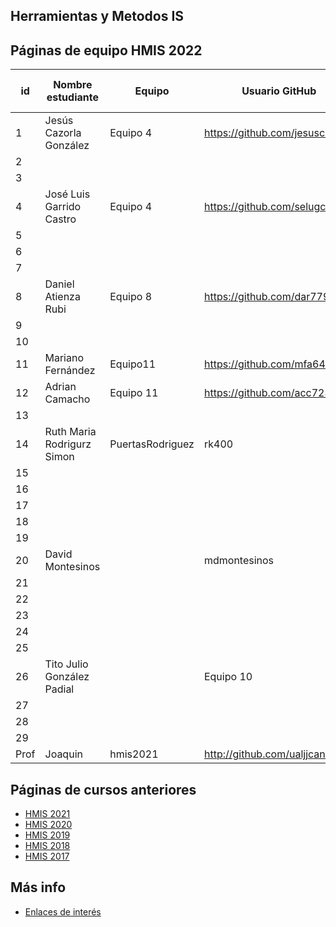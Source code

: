 ## Herramientas y Metodos IS

## Páginas de equipo HMIS 2022

id | Nombre estudiante  | Equipo | Usuario GitHub | Repositorio de Web de equipo
-- | ----------------- | ----------------- | ----------------- | -----------------
1 | Jesús Cazorla González| Equipo 4 | https://github.com/jesuscazorla |
2 | | | |
3 | | | |
4 | José Luis Garrido Castro | Equipo 4 | https://github.com/selugc4 |
5 | | | |
6 | | | |
7 | | | |
8 |Daniel Atienza Rubi | Equipo 8 |https://github.com/dar779 |
9 | | | |
10 | | | |
11 | Mariano Fernández | Equipo11 | https://github.com/mfa645 |
12 | Adrian Camacho | Equipo 11 | https://github.com/acc728 | |
13 | | | |
14 | Ruth Maria Rodrigurz Simon | PuertasRodriguez | rk400 |
15 | | | |
16 | | | |
17 | | | |
18 | | | |
19 | | | |
20 | David Montesinos | | mdmontesinos |
21 | | | |
22 | | | |
23 | | | | 
24 | | | |
25 | | | |
26 |Tito Julio González Padial| |Equipo 10| |https://github.com/tgp034|
27 | | | |
28 | | | |
29 | | | |
Prof | Joaquin | hmis2021 | http://github.com/ualjjcanada  |


## Páginas de cursos anteriores
* [HMIS 2021](index2021.md)
* [HMIS 2020](index2020.md)
* [HMIS 2019](index2019.md)
* [HMIS 2018](index2018.md)
* [HMIS 2017](index2017.md)

## Más info
* [Enlaces de interés](enlaces.md)
